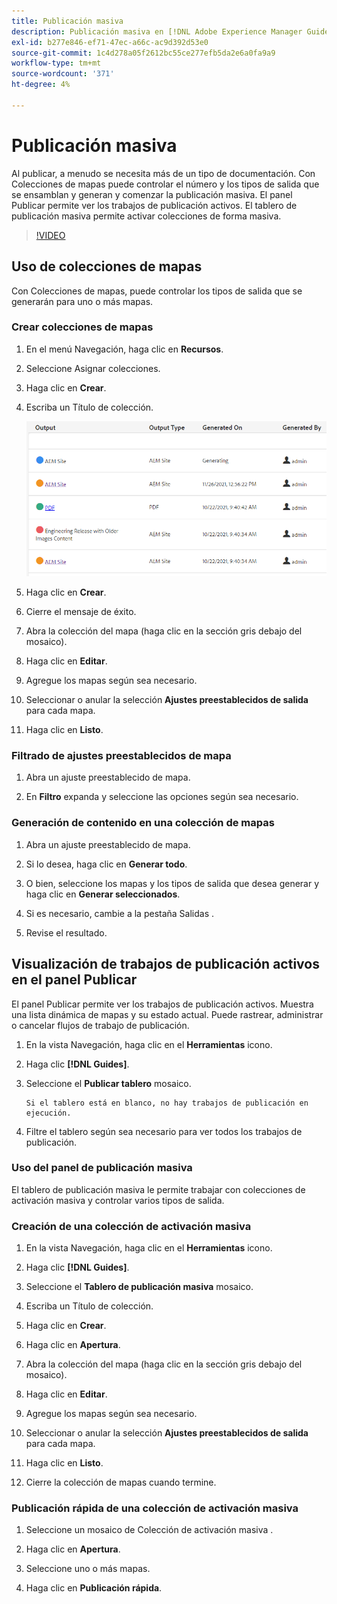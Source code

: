 ```yaml
---
title: Publicación masiva
description: Publicación masiva en [!DNL Adobe Experience Manager Guides]
exl-id: b277e846-ef71-47ec-a66c-ac9d392d53e0
source-git-commit: 1c4d278a05f2612bc55ce277efb5da2e6a0fa9a9
workflow-type: tm+mt
source-wordcount: '371'
ht-degree: 4%

---
```


# Publicación masiva

Al publicar, a menudo se necesita más de un tipo de documentación. Con Colecciones de mapas puede controlar el número y los tipos de salida que se ensamblan y generan y comenzar la publicación masiva. El panel Publicar permite ver los trabajos de publicación activos. El tablero de publicación masiva permite activar colecciones de forma masiva.

>[!VIDEO](https://video.tv.adobe.com/v/338985?quality=12&learn=on)

## Uso de colecciones de mapas

Con Colecciones de mapas, puede controlar los tipos de salida que se generarán para uno o más mapas.

### Crear colecciones de mapas

1. En el menú Navegación, haga clic en **Recursos**.

2. Seleccione Asignar colecciones.

3. Haga clic en **Crear**.

4. Escriba un Título de colección.

   ![Colección de mapas](images/map-collection.png)

5. Haga clic en **Crear**.
6. Cierre el mensaje de éxito.

7. Abra la colección del mapa (haga clic en la sección gris debajo del mosaico).

8. Haga clic en **Editar**.

9. Agregue los mapas según sea necesario.

10. Seleccionar o anular la selección **Ajustes preestablecidos de salida** para cada mapa.

11. Haga clic en **Listo**.

### Filtrado de ajustes preestablecidos de mapa

1. Abra un ajuste preestablecido de mapa.

2. En **Filtro** expanda y seleccione las opciones según sea necesario.

### Generación de contenido en una colección de mapas

1. Abra un ajuste preestablecido de mapa.

2. Si lo desea, haga clic en **Generar todo**.

3. O bien, seleccione los mapas y los tipos de salida que desea generar y haga clic en **Generar seleccionados**.

4. Si es necesario, cambie a la pestaña Salidas .

5. Revise el resultado.

## Visualización de trabajos de publicación activos en el panel Publicar

El panel Publicar permite ver los trabajos de publicación activos. Muestra una lista dinámica de mapas y su estado actual. Puede rastrear, administrar o cancelar flujos de trabajo de publicación.

1. En la vista Navegación, haga clic en el **Herramientas** icono.

2. Haga clic **[!DNL Guides]**.

3. Seleccione el **Publicar tablero** mosaico.

       Si el tablero está en blanco, no hay trabajos de publicación en ejecución.
       
   
4. Filtre el tablero según sea necesario para ver todos los trabajos de publicación.

### Uso del panel de publicación masiva

El tablero de publicación masiva le permite trabajar con colecciones de activación masiva y controlar varios tipos de salida.

### Creación de una colección de activación masiva

1. En la vista Navegación, haga clic en el **Herramientas** icono.

2. Haga clic **[!DNL Guides]**.

3. Seleccione el **Tablero de publicación masiva** mosaico.

4. Escriba un Título de colección.

5. Haga clic en **Crear**.

6. Haga clic en **Apertura**.

7. Abra la colección del mapa (haga clic en la sección gris debajo del mosaico).

8. Haga clic en **Editar**.

9. Agregue los mapas según sea necesario.

10. Seleccionar o anular la selección **Ajustes preestablecidos de salida** para cada mapa.

11. Haga clic en **Listo**.

12. Cierre la colección de mapas cuando termine.

### Publicación rápida de una colección de activación masiva

1. Seleccione un mosaico de Colección de activación masiva .

2. Haga clic en **Apertura**.

3. Seleccione uno o más mapas.

4. Haga clic en **Publicación rápida**.

